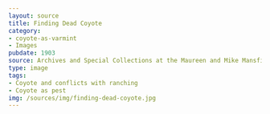 ```yaml
---
layout: source
title: Finding Dead Coyote
category: 
- coyote-as-varmint
- Images
pubdate: 1903
source: Archives and Special Collections at the Maureen and Mike Mansfield Library, University of Montana
type: image
tags: 
- Coyote and conflicts with ranching
- Coyote as pest
img: /sources/img/finding-dead-coyote.jpg 
---
```

